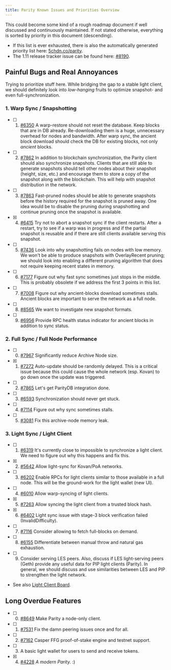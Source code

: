 ```yaml
---
title: Parity Known Issues and Priorities Overview
---
```


This could become some kind of a rough roadmap document if well discussed and continuously maintained. If not stated otherwise, everything is sorted by priority in this document (descending). 

- If this list is ever exhausted, there is also the automatically generated priority list here: [5chdn.co/parity](https://5chdn.co/parity/priority.html). 
- The 1.11 release tracker issue can be found here: [#8190](https://github.com/paritytech/parity/issues/8190).

## Painful Bugs and Real Annoyances

Trying to prioritize stuff here. While bridging the gap to a stable light client, we should definitely look into _low-hanging_ fruits to optimize snapshot- and even full-synchronization.

### 1. Warp Sync / Snapshotting

- [ ] 1. [#6350](https://github.com/paritytech/parity/issues/6350) A warp-restore should not reset the database. Keep blocks that are in DB already. Re-downloading them is a huge, unnecessary overhead for nodes and bandwidth. After warp sync, the ancient block download should check the DB for existing blocks, not only _ancient_ blocks. 
- [ ] 2. [#7862](https://github.com/paritytech/parity/issues/7862) In addition to blockchain synchronization, the Parity client should also synchronize snapshots. Clients that are still able to generate snapshots should tell other nodes about their snapshot (height, size, etc.) and encourage them to store a copy of the snapshot along with the blockchain. This will help with snapshot distribution in the network.
- [ ] 3. [#7863](https://github.com/paritytech/parity/issues/7863) Fast-pruned nodes should be able to generate snapshots before the history required for the snapshot is pruned away. One idea would be to disable the pruning during snapshotting and continue pruning once the snapshot is available.
- [x] 4. [#6415](https://github.com/paritytech/parity/issues/6415) Try not to abort a snapshot sync if the client restarts. After a restart, try to see if a warp was in progress and if the partial snapshot is reusable and if there are still clients available serving this snapshot.
- [ ] 5. [#7436](https://github.com/paritytech/parity/issues/7436) Look into why snapshotting fails on nodes with low memory. We won't be able to produce snapshots with OverlayRecent pruning; we should look into enabling a different pruning algorithm that does not require keeping recent states in memory.
- [ ] 6. [#7177](https://github.com/paritytech/parity/issues/7177) Figure out why fast sync sometimes just stops in the middle. This is probably obsolete if we address the first 3 points in this list.
- [ ] 7. [#7008](https://github.com/paritytech/parity/issues/7008) Figure out why ancient-blocks download sometimes stalls. Ancient blocks are important to serve the network as a full node.
- [ ] 8. [#8565](https://github.com/paritytech/parity/issues/8565) We want to investigate new snapshot formats.
- [ ] 9. [#6956](https://github.com/paritytech/parity/issues/6956) Provide RPC health status indicator for ancient blocks in addition to sync status.

### 2. Full Sync / Full Node Performance

- [ ] 0. [#7967](https://github.com/paritytech/parity/issues/7967) Significantly reduce Archive Node size.
- [x] 1. [#7272](https://github.com/paritytech/parity/issues/7272) Auto-update should be randomly delayed. This is a critical issue because this could cause the whole network (esp. Kovan) to go down once the update was triggered.
- [ ] 2. [#7865](https://github.com/paritytech/parity/issues/7865) Let's get ParityDB integration done.
- [ ] 3. [#6593](https://github.com/paritytech/parity/issues/6593) Synchronization should never get stuck.
- [ ] 4. [#7114](https://github.com/paritytech/parity/issues/7114) Figure out why sync sometimes stalls.
- [ ] 5. [#3081](https://github.com/paritytech/parity/issues/3081) Fix this archive-node memory leak.

### 3. Light Sync / Light Client

- [ ] 1. [#6319](https://github.com/paritytech/parity/issues/6319) It's currently close to impossible to synchronize a light client. We need to figure out why this happens and fix this.
- [x] 2. [#5642](https://github.com/paritytech/parity/issues/5642) Allow light-sync for Kovan/PoA networks.
- [ ] 3. [#6202](https://github.com/paritytech/parity/issues/6202) Enable RPCs for light clients similar to those available in a full node. This will be the ground-work for the light wallet (new UI).
- [ ] 4. [#6010](https://github.com/paritytech/parity/issues/6010) Allow warp-syncing of light clients.
- [x] 5. [#7263](https://github.com/paritytech/parity/issues/7263) Allow syncing the light client from a trusted block hash.
- [x] 6. [#6402](https://github.com/paritytech/parity/issues/6402) Light sync issue with stage-3 block verification failed (InvalidDifficulty).
- [ ] 7. [#7116](https://github.com/paritytech/parity/issues/7116) Consider allowing to fetch full-blocks on demand.
- [ ] 8. [#6155](https://github.com/paritytech/parity/issues/6155) Differentiate between manual throw and natural gas exhaustion.
- [ ] 9. Consider serving LES peers. Also, discuss if LES light-serving peers (Geth) provide any useful data for PIP light clients (Parity). In general, we should discuss and use similarities between LES and PIP to strengthen the light network.
- See also [Light Client Board](https://github.com/paritytech/parity/projects/2).

## Long Overdue Features

- [ ] 0. [#8649](https://github.com/paritytech/parity/issues/8649) Make Parity a node-only client.
- [ ] 1. [#7531](https://github.com/paritytech/parity/issues/7531) Fix the damn peering issues once and for all.
- [ ] 2. [#7162](https://github.com/paritytech/parity/issues/7162) Casper FFG proof-of-stake engine and testnet support.
- [ ] 3. A basic light wallet for users to send and receive tokens.
- [x] 4. [#4228](https://github.com/paritytech/parity/issues/4228) _A modern Parity._ :)
